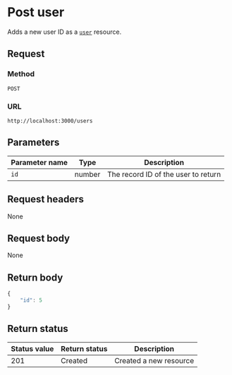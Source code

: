 # Post user

Adds a new user ID as a [`user`](user.md) resource.

## Request

### Method

```shell
POST
```

### URL

```shell
http://localhost:3000/users
```

## Parameters

| Parameter name | Type | Description |
| -------------- | ------ | ------------ |
| `id` | number | The record ID of the user to return |

## Request headers

None

## Request body

None

## Return body

```js
{
    "id": 5
}
```

## Return status

| Status value | Return status | Description |
| ------------- | ----------- | ----------- |
| 201 | Created | Created a new resource |
